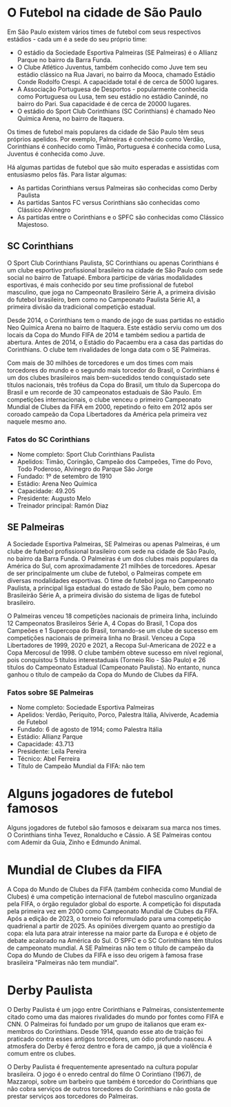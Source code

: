 # O Futebol na cidade de São Paulo
Em São Paulo existem vários times de futebol com seus respectivos estádios - cada um é a sede do seu próprio time:
* O estádio da Sociedade Esportiva Palmeiras (SE Palmeiras) é o Allianz Parque no bairro da Barra Funda.
* O Clube Atlético Juventus, também conhecido como Juve tem seu estádio clássico na Rua Javari, no bairro da Mooca, chamado Estádio Conde Rodolfo Crespi. A capacidade total é de cerca de 5000 lugares.
* A Associação Portuguesa de Desportos - popularmente conhecida como Portuguesa ou Lusa, tem seu estádio no estádio Canindé, no bairro do Pari. Sua capacidade é de cerca de 20000 lugares.
* O estádio do Sport Club Corinthians (SC Corinthians) é chamado Neo Química Arena, no bairro de Itaquera.

Os times de futebol mais populares da cidade de São Paulo têm seus próprios apelidos. Por exemplo, Palmeiras é conhecido como Verdão, Corinthians é conhecido como Timão, Portuguesa é conhecida como Lusa, Juventus é conhecida como Juve.

Há algumas partidas de futebol que são muito esperadas e assistidas com entusiasmo pelos fãs. Para listar algumas:
* As partidas Corinthians versus Palmeiras são conhecidas como Derby Paulista
* As partidas Santos FC versus Corinthians são conhecidas como Clássico Alvinegro
* As partidas entre o Corinthians e o SPFC são conhecidas como Clássico Majestoso.

## SC Corinthians
O Sport Club Corinthians Paulista, SC Corinthians ou apenas Corinthians é um clube esportivo profissional brasileiro na cidade de São Paulo com sede social no bairro de Tatuapé. Embora participe de várias modalidades esportivas, é mais conhecido por seu time profissional de futebol masculino, que joga no Campeonato Brasileiro Série A, a primeira divisão do futebol brasileiro, bem como no Campeonato Paulista Série A1, a primeira divisão da tradicional competição estadual.

Desde 2014, o Corinthians tem o mando de jogo de suas partidas no estádio Neo Química Arena no bairro de Itaquera. Este estádio serviu como um dos locais da Copa do Mundo FIFA de 2014 e também sediou a partida de abertura. Antes de 2014, o Estádio do Pacaembu era a casa das partidas do Corinthians. O clube tem rivalidades de longa data com o SE Palmeiras.

Com mais de 30 milhões de torcedores e um dos times com mais torcedores do mundo e o segundo mais torcedor do Brasil, o Corinthians é um dos clubes brasileiros mais bem-sucedidos tendo conquistado sete títulos nacionais, três troféus da Copa do Brasil, um título da Supercopa do Brasil e um recorde de 30 campeonatos estaduais de São Paulo. Em competições internacionais, o clube venceu o primeiro Campeonato Mundial de Clubes da FIFA em 2000, repetindo o feito em 2012 após ser coroado campeão da Copa Libertadores da América pela primeira vez naquele mesmo ano.

### Fatos do SC Corinthians
* Nome completo: Sport Club Corinthians Paulista
* Apelidos: Timão, Coringão, Campeão dos Campeões, Time do Povo, Todo Poderoso, Alvinegro do Parque São Jorge
* Fundado: 1º de setembro de 1910
* Estádio: Arena Neo Química
* Capacidade: 49.205
* Presidente: Augusto Melo
* Treinador principal: Ramón Diaz

## SE Palmeiras
A Sociedade Esportiva Palmeiras, SE Palmeiras ou apenas Palmeiras, é um clube de futebol profissional brasileiro com sede na cidade de São Paulo, no bairro da Barra Funda. O Palmeiras é um dos clubes mais populares da América do Sul, com aproximadamente 21 milhões de torcedores. Apesar de ser principalmente um clube de futebol, o Palmeiras compete em diversas modalidades esportivas. O time de futebol joga no Campeonato Paulista, a principal liga estadual do estado de São Paulo, bem como no Brasileirão Série A, a primeira divisão do sistema de ligas de futebol brasileiro.

O Palmeiras venceu 18 competições nacionais de primeira linha, incluindo 12 Campeonatos Brasileiros Série A, 4 Copas do Brasil, 1 Copa dos Campeões e 1 Supercopa do Brasil, tornando-se um clube de sucesso em competições nacionais de primeira linha no Brasil. Venceu a Copa Libertadores de 1999, 2020 e 2021, a Recopa Sul-Americana de 2022 e a Copa Mercosul de 1998. O clube também obteve sucesso em nível regional, pois conquistou 5 títulos interestaduais (Torneio Rio - São Paulo) e 26 títulos do Campeonato Estadual (Campeonato Paulista). No entanto, nunca ganhou o título de campeão da Copa do Mundo de Clubes da FIFA.

### Fatos sobre SE Palmeiras
* Nome completo: Sociedade Esportiva Palmeiras
* Apelidos: Verdão, Periquito, Porco, Palestra Itália, Alviverde, Academia de Futebol
* Fundado: 6 de agosto de 1914; como Palestra Itália
* Estádio: Allianz Parque
* Capacidade: 43.713
* Presidente: Leila Pereira
* Técnico: Abel Ferreira
* Título de Campeão Mundial da FIFA: não tem

# Alguns jogadores de futebol famosos
Alguns jogadores de futebol são famosos e deixaram sua marca nos times. O Corinthians tinha Tevez, Ronalducho e Cássio. A SE Palmeiras contou com Ademir da Guia, Zinho e Edmundo Animal.

# Mundial de Clubes da FIFA
A Copa do Mundo de Clubes da FIFA (também conhecida como Mundial de Clubes) é uma competição internacional de futebol masculino organizada pela FIFA, o órgão regulador global do esporte. A competição foi disputada pela primeira vez em 2000 como Campeonato Mundial de Clubes da FIFA. Após a edição de 2023, o torneio foi reformulado para uma competição quadrienal a partir de 2025. As opiniões divergem quanto ao prestígio da copa: ela luta para atrair interesse na maior parte da Europa e é objeto de debate acalorado na América do Sul. O SPFC e o SC Corinthians têm títulos de campeonato mundial. A SE Palmeiras não tem o título de campeão da Copa do Mundo de Clubes da FIFA e isso deu origem à famosa frase brasileira "Palmeiras não tem mundial".

# Derby Paulista
O Derby Paulista é um jogo entre Corinthians e Palmeiras, consistentemente citado como uma das maiores rivalidades do mundo por fontes como FIFA e CNN. O Palmeiras foi fundado por um grupo de italianos que eram ex-membros do Corinthians. Desde 1914, quando esse ato de traição foi praticado contra esses antigos torcedores, um ódio profundo nasceu. A atmosfera do Derby é feroz dentro e fora de campo, já que a violência é comum entre os clubes.

O Derby Paulista é frequentemente apresentado na cultura popular brasileira. O jogo é o enredo central do filme O Corintiano (1967), de Mazzaropi, sobre um barbeiro que também é torcedor do Corinthians que não cobra serviços de outros torcedores do Corinthians e não gosta de prestar serviços aos torcedores do Palmeiras.
